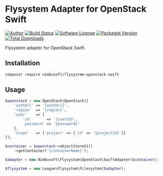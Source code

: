 # Flysystem Adapter for OpenStack Swift

[![Author](http://img.shields.io/badge/author-@chrisnharvey-blue.svg?style=flat-square)](https://twitter.com/chrisnharvey)
[![Build Status](https://img.shields.io/travis/nimbusoftltd/flysystem-openstack-swift/master.svg?style=flat-square)](https://travis-ci.org/nimbusoftltd/flysystem-openstack-swift)
[![Software License](https://img.shields.io/badge/license-MIT-brightgreen.svg?style=flat-square)](LICENSE)
[![Packagist Version](https://img.shields.io/packagist/v/nimbusoft/flysystem-openstack-swift.svg?style=flat-square)](https://packagist.org/packages/nimbusoft/flysystem-openstack-swift)
[![Total Downloads](https://img.shields.io/packagist/dt/nimbusoft/flysystem-openstack-swift.svg?style=flat-square)](https://packagist.org/packages/chrisnharvey/flysystem-openstack-swift)

Flysystem adapter for OpenStack Swift.

## Installation

```bash
composer require nimbusoft/flysystem-openstack-swift
```
## Usage

```php
$openstack = new OpenStack\OpenStack([
    'authUrl' => '{authUrl}',
    'region'  => '{region}',
    'user'    => [
        'id'       => '{userId}',
        'password' => '{password}'
    ],
    'scope'   => ['project' => ['id' => '{projectId}']]
]);

$container = $openstack->objectStoreV1()
    ->getContainer('{containerName}');

$adapter = new Nimbusoft\Flysystem\OpenStack\SwiftAdapter($container);

$flysystem = new League\Flysystem\Filesystem($adapter);
```
